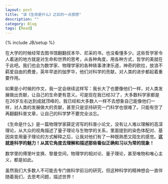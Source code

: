 ```yaml
---
layout: post
title: "读《生命是什么》之后的一点感想"
description: ""
category: Blog
tags: [Read]
---
```


{% include JB/setup %}



在大学的时候经常去图书馆翻翻叔本华、尼采的书，也没看懂多少。这些哲学家令人着迷的地方就是对生命和世界的思考，从各种角度，用各种方式，哲学的美就在于此吧。我们也会为数学家、物理学家的各种轶事津津乐道，神奇的欧拉，放浪不羁爱自由的费曼，英年早逝的伽罗华，他们对科学的贡献，对人类的进步都起着重要作用。

如果是小时候的作文，我一定会继续这样写：我长大了也要像他们一样，对人类发展做出贡献，让自己的生命更有意义。可是现在我已经32了，大多数科学家都是在26岁左右达到成就顶峰的，我已经和大多数人一样不去想象自己能像他们一样，对人类的发展做大的贡献，甚至只是坚持研究一门科学也很难了。只能有空了再翻翻科普文章，让自己的科学梦不要完全淡忘。

《生命是什么》是一篇物理学家薛定谔写的科普小论文，没有让人难以理解的高深理论，从大众的视角描述了量子理论与生物学的关系，里面提到的染色体配对、基因突变用量子理论的方式解释之后，让我对他们有了一种既熟悉又陌生的感觉。**这就是科学的魅力！从其它角度去理解和描述那些看似正确和习以为常的现象！**

数学里的傅里叶变换、黎曼空间，物理学的相对论、量子理论，甚至唯物和唯心主义，都是如此。

虽然我们大多数人不可能去专门做科学前沿的研究，但这种科学的精神想会一直伴随着我们，去思考问题，描述世界！


